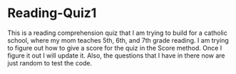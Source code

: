 # Reading-Quiz1
This is a reading comprehension quiz that I am trying to build for a catholic school, where my mom teaches 5th, 6th, and 7th grade reading.  I am trying to figure out how to give a score for the quiz in the Score method. Once I figure it out I will update it. Also, the questions that I have in there now are just random to test the code.
